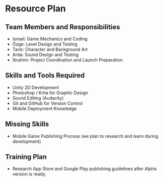 # Resource Plan

## Team Members and Responsibilities
- Ismail: Game Mechanics and Coding
- Özge: Level Design and Testing
- Tarık: Character and Background Art
- Arda: Sound Design and Testing
- İbrahim: Project Coordination and Launch Preparation

## Skills and Tools Required
- Unity 2D Development
- Photoshop / Krita for Graphic Design
- Sound Editing (Audacity)
- Git and GitHub for Version Control
- Mobile Deployment Knowledge

## Missing Skills
- Mobile Game Publishing Process (we plan to research and learn during development)

## Training Plan
- Research App Store and Google Play publishing guidelines after Alpha version is ready.
